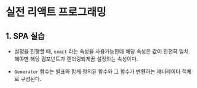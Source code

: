 # 실전 리액트 프로그래밍

## 1. SPA 실습

- <Route> 설정을 진행할 때, `exact` 라는 속성을 사용가능한데 해당 속성은 값이 완전히 일치해야만 해당 컴포넌트가 렌더링되게끔 설정하는 속성이다.

- `Generator` 함수는 별표와 함께 정의된 함수와 그 함수가 반환하는 제너레이터 객체로 구성된다.
